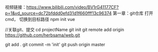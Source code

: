 视频链接：https://www.bilibili.com/video/BV1rG41177CF?p=1&vd_source=dc72bfddd0efd31d1f660fff13c96374
第一章：git仓库
打开cmd， 切换到目标路径
npm init vue

//关联git、提交 
cd projectName
git init 
git remote add origin https://github.com/herbsama/web.git

git add .
git commit -m 'init'
git push origin master